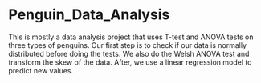 ﻿# Penguin_Data_Analysis
This is mostly a data analysis project that uses T-test and ANOVA tests on three types of penguins. Our first step is to check if our data is normally distributed before doing the tests. We also do the Welsh ANOVA test and transform the skew of the data. After, we use a linear regression model to predict new values. 
